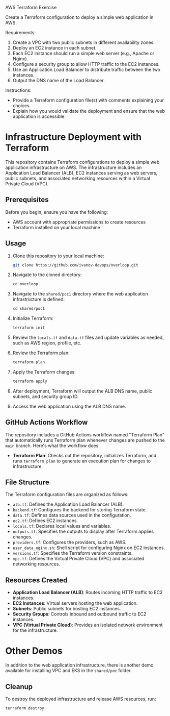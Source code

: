 AWS Terraform Exercise

Create a Terraform configuration to deploy a simple web application in AWS.

Requirements:
1. Create a VPC with two public subnets in different availability zones.
2. Deploy an EC2 instance in each subnet.
3. Each EC2 instance should run a simple web server (e.g., Apache or Nginx).
4. Configure a security group to allow HTTP traffic to the EC2 instances.
5. Use an Application Load Balancer to distribute traffic between the two instances.
6. Output the DNS name of the Load Balancer.

Instructions:
- Provide a Terraform configuration file(s) with comments explaining your choices.
- Explain how you would validate the deployment and ensure that the web application is accessible.

# Infrastructure Deployment with Terraform

This repository contains Terraform configurations to deploy a simple web application infrastructure on AWS. The infrastructure includes an Application Load Balancer (ALB), EC2 instances serving as web servers, public subnets, and associated networking resources within a Virtual Private Cloud (VPC).

## Prerequisites

Before you begin, ensure you have the following:

- AWS account with appropriate permissions to create resources
- Terraform installed on your local machine

## Usage

1. Clone this repository to your local machine:

    ```bash
    git clone https://github.com/ivanov-devops/overloop.git
    ```

2. Navigate to the cloned directory:

    ```bash
    cd overloop
    ```

3. Navigate to the `shared/poc1` directory where the web application infrastructure is defined:

    ```bash
    cd shared/poc1
    ```

4. Initialize Terraform:

    ```bash
    terraform init
    ```

5. Review the `locals.tf` and `data.tf` files and update variables as needed, such as AWS region, profile, etc.

6. Review the Terraform plan:

    ```bash
    terraform plan
    ```

7. Apply the Terraform changes:

    ```bash
    terraform apply
    ```

8. After deployment, Terraform will output the ALB DNS name, public subnets, and security group ID.

9. Access the web application using the ALB DNS name.

## GitHub Actions Workflow

The repository includes a GitHub Actions workflow named "Terraform Plan" that automatically runs Terraform plan whenever changes are pushed to the `main` branch. Here's what the workflow does:

- **Terraform Plan**: Checks out the repository, initializes Terraform, and runs `terraform plan` to generate an execution plan for changes to infrastructure.

## File Structure

The Terraform configuration files are organized as follows:

- `alb.tf`: Defines the Application Load Balancer (ALB).
- `backend.tf`: Configures the backend for storing Terraform state.
- `data.tf`: Defines data sources used in the configuration.
- `ec2.tf`: Defines EC2 instances.
- `locals.tf`: Declares local values and variables.
- `outputs.tf`: Specifies the outputs to display after Terraform applies changes.
- `providers.tf`: Configures the providers, such as AWS.
- `user_data_nginx.sh`: Shell script for configuring Nginx on EC2 instances.
- `versions.tf`: Specifies the Terraform version constraints.
- `vpc.tf`: Defines the Virtual Private Cloud (VPC) and associated networking resources.

## Resources Created

- **Application Load Balancer (ALB)**: Routes incoming HTTP traffic to EC2 instances.
- **EC2 Instances**: Virtual servers hosting the web application.
- **Subnets**: Public subnets for hosting EC2 instances.
- **Security Groups**: Controls inbound and outbound traffic to EC2 instances.
- **VPC (Virtual Private Cloud)**: Provides an isolated network environment for the infrastructure.

# Other Demos

In addition to the web application infrastructure, there is another demo available for installing VPC and EKS in the `shared/poc` folder.

## Cleanup

To destroy the deployed infrastructure and release AWS resources, run:

```bash
terraform destroy
